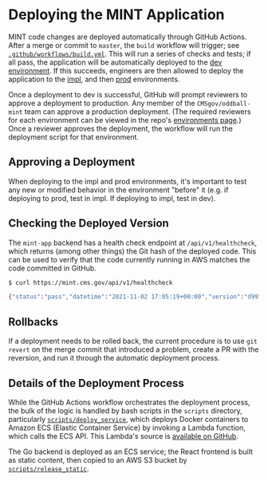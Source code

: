 # Deploying the MINT Application

MINT code changes are deployed automatically through GitHub Actions. After a merge or commit to `master`, the `build` workflow will trigger; see [`.github/workflows/build.yml`](../.github/workflows/build.yml). This will run a series of checks and tests; if all pass, the application will be automatically deployed to the [dev environment](https://dev.mint.cms.gov). If this succeeds, engineers are then allowed to deploy the application to the [impl](https://impl.mint.cms.gov), and then [prod](https://mint.cms.gov) environments.

Once a deployment to dev is successful, GitHub will prompt reviewers to approve a deployment to production. Any member of the `CMSgov/oddball-mint` team can approve a production deployment. (The required reviewers for each environment can be viewed in the repo's [environments page](https://github.com/CMSgov/mint-app/settings/environments).) Once a reviewer approves the deployment, the workflow will run the deployment script for that environment.

## Approving a Deployment

When deploying to the impl and prod environments, it's important to test any new or modified behavior in the environment "before" it (e.g. if deploying to prod, test in impl. If deploying to impl, test in dev).

## Checking the Deployed Version

The `mint-app` backend has a health check endpoint at `/api/v1/healthcheck`, which returns (among other things) the Git hash of the deployed code. This can be used to verify that the code currently running in AWS matches the code committed in GitHub.

```bash
$ curl https://mint.cms.gov/api/v1/healthcheck

{"status":"pass","datetime":"2021-11-02 17:05:19+00:00","version":"d99f8e842ae7acc2d22b17016710ec95f34c6a15","timestamp":"1635872719"}
```

## Rollbacks

If a deployment needs to be rolled back, the current procedure is to use `git revert` on the merge commit that introduced a problem, create a PR with the reversion, and run it through the automatic deployment process.

## Details of the Deployment Process

While the GitHub Actions workflow orchestrates the deployment process, the bulk of the logic is handled by bash scripts in the `scripts` directory, particularly [`scripts/deploy_service`](../scripts/deploy_service), which deploys Docker containers to Amazon ECS (Elastic Container Service) by invoking a Lambda function, which calls the ECS API. This Lambda's source is [available on GitHub](https://github.com/trussworks/terraform-aws-lambda-ecs-manager/blob/master/functions/manager.py).

The Go backend is deployed as an ECS service; the React frontend is built as static content, then copied to an AWS S3 bucket by [`scripts/release_static`](../scripts/release_static).
